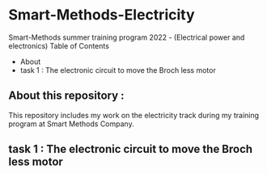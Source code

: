 # Smart-Methods-Electricity
Smart-Methods summer training program 2022 - (Electrical power and electronics)
Table of Contents 
- About 
- task 1 : The electronic circuit to move the Broch less motor 
## About this repository : 
This repository includes my work on the electricity track during my training program at Smart Methods Company.
## task 1 : The electronic circuit to move the Broch less motor

